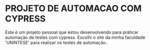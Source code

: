 # PROJETO DE AUTOMACAO COM CYPRESS
Este é um projeto pessoal que estou desenvolvendo para práticar automação de testes com cypress.
Escolhi o site da minha faculdade 'UNINTESE' para realizar os testes de automação..
